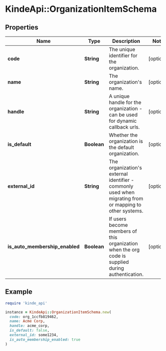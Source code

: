 # KindeApi::OrganizationItemSchema

## Properties

| Name | Type | Description | Notes |
| ---- | ---- | ----------- | ----- |
| **code** | **String** | The unique identifier for the organization. | [optional] |
| **name** | **String** | The organization&#39;s name. | [optional] |
| **handle** | **String** | A unique handle for the organization - can be used for dynamic callback urls. | [optional] |
| **is_default** | **Boolean** | Whether the organization is the default organization. | [optional] |
| **external_id** | **String** | The organization&#39;s external identifier - commonly used when migrating from or mapping to other systems. | [optional] |
| **is_auto_membership_enabled** | **Boolean** | If users become members of this organization when the org code is supplied during authentication. | [optional] |

## Example

```ruby
require 'kinde_api'

instance = KindeApi::OrganizationItemSchema.new(
  code: org_1ccfb819462,
  name: Acme Corp,
  handle: acme_corp,
  is_default: false,
  external_id: some1234,
  is_auto_membership_enabled: true
)
```

